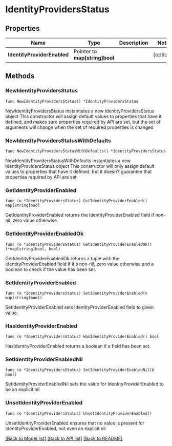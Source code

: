 # IdentityProvidersStatus

## Properties

Name | Type | Description | Notes
------------ | ------------- | ------------- | -------------
**IdentityProviderEnabled** | Pointer to **map[string]bool** |  | [optional] 

## Methods

### NewIdentityProvidersStatus

`func NewIdentityProvidersStatus() *IdentityProvidersStatus`

NewIdentityProvidersStatus instantiates a new IdentityProvidersStatus object
This constructor will assign default values to properties that have it defined,
and makes sure properties required by API are set, but the set of arguments
will change when the set of required properties is changed

### NewIdentityProvidersStatusWithDefaults

`func NewIdentityProvidersStatusWithDefaults() *IdentityProvidersStatus`

NewIdentityProvidersStatusWithDefaults instantiates a new IdentityProvidersStatus object
This constructor will only assign default values to properties that have it defined,
but it doesn't guarantee that properties required by API are set

### GetIdentityProviderEnabled

`func (o *IdentityProvidersStatus) GetIdentityProviderEnabled() map[string]bool`

GetIdentityProviderEnabled returns the IdentityProviderEnabled field if non-nil, zero value otherwise.

### GetIdentityProviderEnabledOk

`func (o *IdentityProvidersStatus) GetIdentityProviderEnabledOk() (*map[string]bool, bool)`

GetIdentityProviderEnabledOk returns a tuple with the IdentityProviderEnabled field if it's non-nil, zero value otherwise
and a boolean to check if the value has been set.

### SetIdentityProviderEnabled

`func (o *IdentityProvidersStatus) SetIdentityProviderEnabled(v map[string]bool)`

SetIdentityProviderEnabled sets IdentityProviderEnabled field to given value.

### HasIdentityProviderEnabled

`func (o *IdentityProvidersStatus) HasIdentityProviderEnabled() bool`

HasIdentityProviderEnabled returns a boolean if a field has been set.

### SetIdentityProviderEnabledNil

`func (o *IdentityProvidersStatus) SetIdentityProviderEnabledNil(b bool)`

 SetIdentityProviderEnabledNil sets the value for IdentityProviderEnabled to be an explicit nil

### UnsetIdentityProviderEnabled
`func (o *IdentityProvidersStatus) UnsetIdentityProviderEnabled()`

UnsetIdentityProviderEnabled ensures that no value is present for IdentityProviderEnabled, not even an explicit nil

[[Back to Model list]](../README.md#documentation-for-models) [[Back to API list]](../README.md#documentation-for-api-endpoints) [[Back to README]](../README.md)


